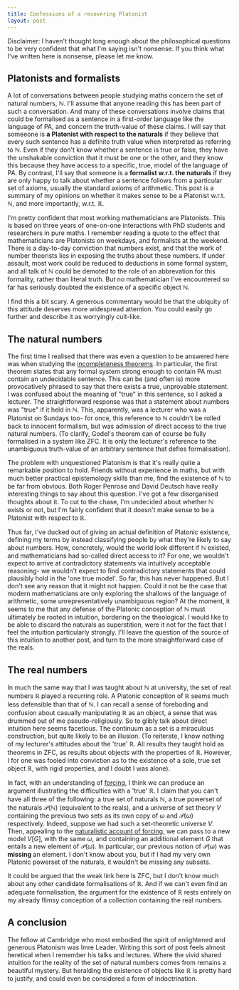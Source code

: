 ```yaml
---
title: Confessions of a recovering Platonist
layout: post
---
```


<script type="text/x-mathjax-config"> MathJax.Hub.Config({ tex2jax: { inlineMath: [['$','$'], ['\\(','\\)']], processEscapes: true } }); </script> <script src="https://cdnjs.cloudflare.com/ajax/libs/mathjax/2.7.0/MathJax.js?config=TeX-AMS-MML_HTMLorMML" type="text/javascript"></script>

Disclaimer: I haven't thought long enough about the philosophical questions to be very confident that what I'm saying isn't nonsense. If you think what I've written here is nonsense, please let me know. 

## Platonists and formalists

A lot of conversations between people studying maths concern the set of natural numbers, $\mathbb{N}$. I'll assume that anyone reading this has been part of such a conversation. And many of these conversations involve claims that could be formalised as a sentence in a first-order language like the language of PA, and concern the truth-value of these claims. I will say that someeone is **a Platonist with respect to the naturals** if they believe that every such sentence has a definite truth value when interpreted as referring to $\mathbb{N}$. Even if they don't know whether a sentence is true or false, they have the unshakable conviction that it must be one or the other, and they know this because they have access to a specific, true, model of the language of PA. By contrast, I'll say that someone is a **formalist w.r.t. the naturals** if they are only happy to talk about whether a sentence follows from a particular set of axioms, usually the standard axioms of arithmetic. This post is a summary of my opinions on whether it makes sense to be a Platonist w.r.t. $\mathbb{N}$, and more importantly, w.r.t. $\mathbb{R}$.   

I'm pretty confident that most working mathematicians are Platonists. This is based on three years of one-on-one interactions with PhD students and researchers in pure maths. I remember reading a quote to the effect that mathematicians are Platonists on weekdays, and formalists at the weekend. There is a day-to-day conviction that numbers exist, and that the work of number theorists lies in exposing the truths about these numbers. If under assault, most work could be reduced to deductions in some formal system, and all talk of $\mathbb{N}$ could be demoted to the role of an abbrevation for this formality, rather than literal truth. But no mathematician I've encountered so far has seriously doubted the existence of a specific object $\mathbb{N}$.

I find this a bit scary. A generous commentary would be that the ubiquity of this attitude deserves more widespread attention. You could easily go further and describe it as worryingly cult-like. 

## The natural numbers

The first time I realised that there was even a question to be answered here was when studying the [incompleteness theorems](https://mathworld.wolfram.com/GoedelsFirstIncompletenessTheorem.html). In particular, the first theorem states that any formal system strong enough to contain PA must contain an undecidable sentence. This can be (and often is) more provocatively phrased to say that there exists a true, unprovable statement. I was confused about the meaning of "true" in this sentence, so I asked a lecturer. The straightforward response was that a statement about numbers was "true" if it held in $\mathbb{N}$. This, apparently, was a lecturer who was a Platonist on Sundays too- for once, this reference to $\mathbb{N}$ couldn't be rolled back to innocent formalism, but was admission of direct access to the true natural numbers. (To clarify, Godel's theorem can of course be fully formalised in a system like ZFC. It is only the lecturer's reference to the unambiguous truth-value of an arbitrary sentence that defies formalisation).

The problem with unquestioned Platonism is that it's really quite a remarkable position to hold. Friends without experience in maths, but with much better practical epistemology skills than me, find the existence of $\mathbb{N}$ to be far from obvious. Both Roger Penrose and David Deutsch have really interesting things to say about this question. I've got a few disorganised thoughts about it. To cut to the chase, I'm undecided about whether $\mathbb{N}$ exists or not, but I'm fairly confident that it doesn't make sense to be a Platonist with respect to $\mathbb{R}$.

Thus far, I've ducked out of giving an actual definition of Platonic existence, defining my terms by instead classifying people by what they're likely to say about numbers. How, concretely, would the world look different if $\mathbb{N}$ existed, and mathematicians had so-called direct access to it? For one, we wouldn't expect to arrive at contradictory statements via intuitively acceptable reasoning- we wouldn't expect to find contradictory statements that could plausibly hold in the 'one true model'. So far, this has never happened. But I don't see any reason that it might not happen. Could it not be the case that modern mathematicians are only exploring the shallows of the language of arithmetic, some unrepresentatively unambiguous region? At the moment, it seems to me that any defense of the Platonic conception of $\mathbb{N}$ must ultimately be rooted in intuition, bordering on the theological. I would like to be able to discard the naturals as superstition, were it not for the fact that I feel the intuition particularly strongly. I'll leave the question of the source of this intuition to another post, and turn to the more straightforward case of the reals. 

## The real numbers

In much the same way that I was taught about $\mathbb{N}$ at university, the set of real numbers $\mathbb{R}$ played a recurring role. A Platonic conception of $\mathbb{R}$ seems much less defensible than that of $\mathbb{N}$. I can recall a sense of foreboding and confusion about casually manipulating $\mathbb{R}$ as an object, a sense that was drummed out of me pseudo-religiously. So to glibly talk about direct intuition here seems facetious. The continuum as a set is a miraculous construction, but quite likely to be an illusion. (To reiterate, I know nothing of my lecturer's attitudes about the 'true' $\mathbb{R}$. All results they taught hold as theorems in ZFC, as results about objects with the properties of $\mathbb{R}$. However, I for one was fooled into conviction as to the existence of a sole, true set object $\mathbb{R}$, with rigid properties, and I doubt I was alone).

In fact, with an understanding of [forcing](https://hilbert-spaess.github.io/forcing.html), I think we can produce an argument illustrating the difficulties with a 'true' $\mathbb{R}$. I claim that you can't have all three of the following: a true set of naturals $\mathbb{N}$, a true powerset of the naturals $\mathcal{P}(\mathbb{N})$ (equivalent to the reals), and a universe of set theory $V$ containing the previous two sets as its own copy of $\omega$ and $\mathcal{P}(\omega)$ respectively. Indeed, suppose we had such a set-theoretic universe $V$. Then, appealing to the [naturalistic account of forcing](https://hilbert-spaess.github.io/2020/05/24/forcing-frameworks.html), we can pass to a new model $V[G]$, with the same $\omega$, and containing an additional element $G$ that entails a new element of $\mathcal{P}(\omega)$. In particular, our previous notion of $\mathcal{P}(\omega)$ was **missing** an element. I don't know about you, but if I had my very own Platonic powerset of the naturals, it wouldn't be missing any subsets.

It could be argued that the weak link here is ZFC, but I don't know much about any other candidate formalisations of $\mathbb{R}$. And if we can't even find an adequate formalisation, the argument for the existence of $\mathbb{R}$ rests entirely on my already flimsy conception of a collection containing the real numbers.

## A conclusion

The fellow at Cambridge who most embodied the spirit of enlightened and generous Platonism was Imre Leader. Writing this sort of post feels almost heretical when I remember his talks and lectures. Where the vivid shared intuition for the reality of the set of natural numbers comes from remains a beautiful mystery. But heralding the existence of objects like $\mathbb{R}$ is pretty hard to justify, and could even be considered a form of indoctrination. 

